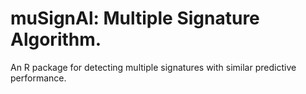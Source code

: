 # muSignAl: Multiple Signature Algorithm.
An R package for detecting multiple signatures with similar predictive performance.
